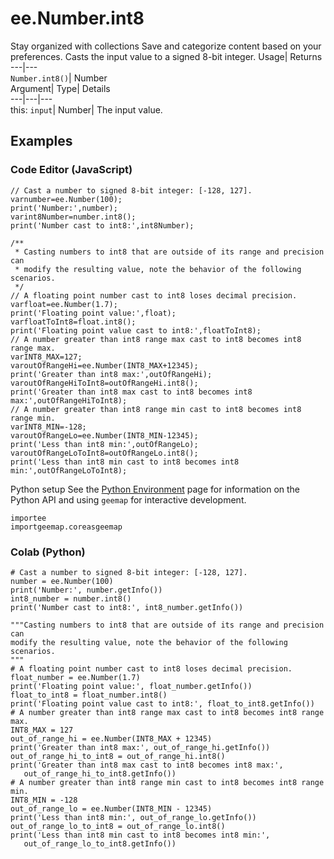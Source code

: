  
#  ee.Number.int8
Stay organized with collections  Save and categorize content based on your preferences. 
Casts the input value to a signed 8-bit integer. Usage| Returns  
---|---  
`Number.int8()`| Number  
Argument| Type| Details  
---|---|---  
this: `input`| Number| The input value.  
## Examples
### Code Editor (JavaScript)
```
// Cast a number to signed 8-bit integer: [-128, 127].
varnumber=ee.Number(100);
print('Number:',number);
varint8Number=number.int8();
print('Number cast to int8:',int8Number);

/**
 * Casting numbers to int8 that are outside of its range and precision can
 * modify the resulting value, note the behavior of the following scenarios.
 */
// A floating point number cast to int8 loses decimal precision.
varfloat=ee.Number(1.7);
print('Floating point value:',float);
varfloatToInt8=float.int8();
print('Floating point value cast to int8:',floatToInt8);
// A number greater than int8 range max cast to int8 becomes int8 range max.
varINT8_MAX=127;
varoutOfRangeHi=ee.Number(INT8_MAX+12345);
print('Greater than int8 max:',outOfRangeHi);
varoutOfRangeHiToInt8=outOfRangeHi.int8();
print('Greater than int8 max cast to int8 becomes int8 max:',outOfRangeHiToInt8);
// A number greater than int8 range min cast to int8 becomes int8 range min.
varINT8_MIN=-128;
varoutOfRangeLo=ee.Number(INT8_MIN-12345);
print('Less than int8 min:',outOfRangeLo);
varoutOfRangeLoToInt8=outOfRangeLo.int8();
print('Less than int8 min cast to int8 becomes int8 min:',outOfRangeLoToInt8);
```

Python setup
See the [ Python Environment](https://developers.google.com/earth-engine/guides/python_install) page for information on the Python API and using `geemap` for interactive development.
```
importee
importgeemap.coreasgeemap
```

### Colab (Python)
```
# Cast a number to signed 8-bit integer: [-128, 127].
number = ee.Number(100)
print('Number:', number.getInfo())
int8_number = number.int8()
print('Number cast to int8:', int8_number.getInfo())

"""Casting numbers to int8 that are outside of its range and precision can
modify the resulting value, note the behavior of the following scenarios.
"""
# A floating point number cast to int8 loses decimal precision.
float_number = ee.Number(1.7)
print('Floating point value:', float_number.getInfo())
float_to_int8 = float_number.int8()
print('Floating point value cast to int8:', float_to_int8.getInfo())
# A number greater than int8 range max cast to int8 becomes int8 range max.
INT8_MAX = 127
out_of_range_hi = ee.Number(INT8_MAX + 12345)
print('Greater than int8 max:', out_of_range_hi.getInfo())
out_of_range_hi_to_int8 = out_of_range_hi.int8()
print('Greater than int8 max cast to int8 becomes int8 max:',
   out_of_range_hi_to_int8.getInfo())
# A number greater than int8 range min cast to int8 becomes int8 range min.
INT8_MIN = -128
out_of_range_lo = ee.Number(INT8_MIN - 12345)
print('Less than int8 min:', out_of_range_lo.getInfo())
out_of_range_lo_to_int8 = out_of_range_lo.int8()
print('Less than int8 min cast to int8 becomes int8 min:',
   out_of_range_lo_to_int8.getInfo())
```

